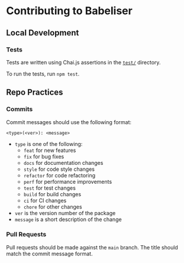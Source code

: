 # Contributing to Babeliser

## Local Development

### Tests

Tests are written using Chai.js assertions in the [`test/`](test/) directory.

To run the tests, run `npm test`.

## Repo Practices

### Commits

Commit messages should use the following format:

```text
<type>(<ver>): <message>
```

- `type` is one of the following:
  - `feat` for new features
  - `fix` for bug fixes
  - `docs` for documentation changes
  - `style` for code style changes
  - `refactor` for code refactoring
  - `perf` for performance improvements
  - `test` for test changes
  - `build` for build changes
  - `ci` for CI changes
  - `chore` for other changes
- `ver` is the version number of the package
- `message` is a short description of the change

### Pull Requests

Pull requests should be made against the `main` branch. The title should match the commit message format.
